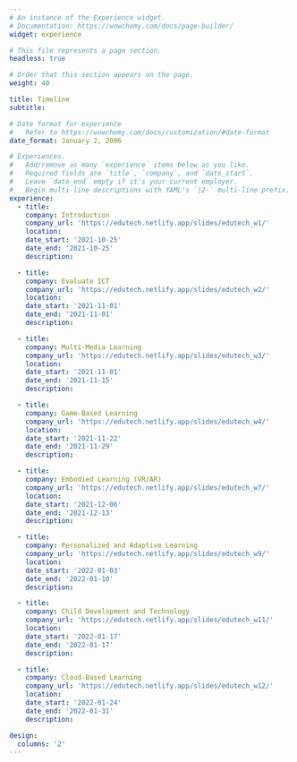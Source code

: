 ```yaml
---
# An instance of the Experience widget.
# Documentation: https://wowchemy.com/docs/page-builder/
widget: experience

# This file represents a page section.
headless: true

# Order that this section appears on the page.
weight: 40

title: Timeline
subtitle:

# Date format for experience
#   Refer to https://wowchemy.com/docs/customization/#date-format
date_format: January 2, 2006

# Experiences.
#   Add/remove as many `experience` items below as you like.
#   Required fields are `title`, `company`, and `date_start`.
#   Leave `date_end` empty if it's your current employer.
#   Begin multi-line descriptions with YAML's `|2-` multi-line prefix.
experience:
  - title:
    company: Introduction
    company_url: 'https://edutech.netlify.app/slides/edutech_w1/'
    location: 
    date_start: '2021-10-25'
    date_end: '2021-10-25'
    description: 

  - title:
    company: Evaluate ICT
    company_url: 'https://edutech.netlify.app/slides/edutech_w2/'
    location: 
    date_start: '2021-11-01'
    date_end: '2021-11-01'
    description: 

  - title:
    company: Multi-Media Learning
    company_url: 'https://edutech.netlify.app/slides/edutech_w3/'
    location: 
    date_start: '2021-11-01'
    date_end: '2021-11-15'
    description: 

  - title:
    company: Game-Based Learning
    company_url: 'https://edutech.netlify.app/slides/edutech_w4/'
    location: 
    date_start: '2021-11-22'
    date_end: '2021-11-29'
    description: 

  - title:
    company: Embodied Learning (VR/AR)
    company_url: 'https://edutech.netlify.app/slides/edutech_w7/'
    location: 
    date_start: '2021-12-06'
    date_end: '2021-12-13'
    description: 

  - title:
    company: Personalized and Adaptive Learning
    company_url: 'https://edutech.netlify.app/slides/edutech_w9/'
    location: 
    date_start: '2022-01-03'
    date_end: '2022-01-10'
    description: 

  - title:
    company: Child Development and Technology
    company_url: 'https://edutech.netlify.app/slides/edutech_w11/'
    location: 
    date_start: '2022-01-17'
    date_end: '2022-01-17'
    description: 

  - title:
    company: Cloud-Based Learning
    company_url: 'https://edutech.netlify.app/slides/edutech_w12/'
    location: 
    date_start: '2022-01-24'
    date_end: '2022-01-31'
    description: 

design:
  columns: '2'
---
```

